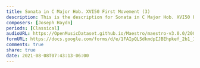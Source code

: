 ```yaml
---
title: Sonata in C Major Hob. XVI50 First Movement (3)
description: This is the description for Sonata in C Major Hob. XVI50 First Movement by Joseph Haydn
composers: [Joseph Haydn]
periods: [Classical]
audioURL: https://OpenMusicDataset.github.io/Maestro/maestro-v3.0.0/2008/MIDI-Unprocessed_04_R1_2008_01-04_ORIG_MID--AUDIO_04_R1_2008_wav--2.midi
formURL: https://docs.google.com/forms/d/e/1FAIpQLSdkmdpIJBEhpkef_2b1_1w2Vu_wVtgD-8pNiHa-QkzZ1ErP8w/viewform
comments: true
share: true
date: 2021-08-08T07:43:13-06:00
---
```

